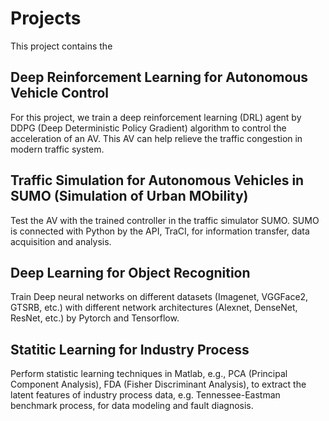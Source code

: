# Projects
This project contains the 

## Deep Reinforcement Learning for Autonomous Vehicle Control
For this project, we train a deep reinforcement learning (DRL) agent by DDPG (Deep Deterministic Policy Gradient) algorithm to control the acceleration of an AV. This AV can help relieve the traffic congestion in modern traffic system. 

## Traffic Simulation for Autonomous Vehicles in SUMO (Simulation of Urban MObility)
Test the AV with the trained controller in the traffic simulator SUMO. SUMO is connected with Python by the API, TraCI, for information transfer, data acquisition and analysis.

## Deep Learning for Object Recognition
Train Deep neural networks on different datasets (Imagenet, VGGFace2, GTSRB, etc.) with different network architectures (Alexnet, DenseNet, ResNet, etc.) by Pytorch and Tensorflow.

## Statitic Learning for Industry Process
Perform statistic learning techniques in Matlab, e.g., PCA (Principal Component Analysis), FDA (Fisher Discriminant Analysis), to extract the latent features of industry process data, e.g. Tennessee-Eastman benchmark process, for data modeling and fault diagnosis.


